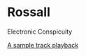 # Rossall
Electronic Conspicuity

[A sample track playback](https://aircrew.co.uk/playback/groundstations/?ICAO=404BCD&RxType=PAW&adbVariant=*&Station=*&start=1630494000&end=1630504800)
